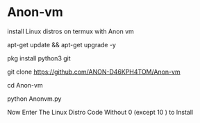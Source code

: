 # Anon-vm
install Linux distros on termux with Anon vm

apt-get update && apt-get upgrade -y

pkg install python3 git

git clone https://github.com/ANON-D46KPH4TOM/Anon-vm

cd Anon-vm

python Anonvm.py

Now Enter The Linux Distro Code Without 0 (except 10 ) to Install
